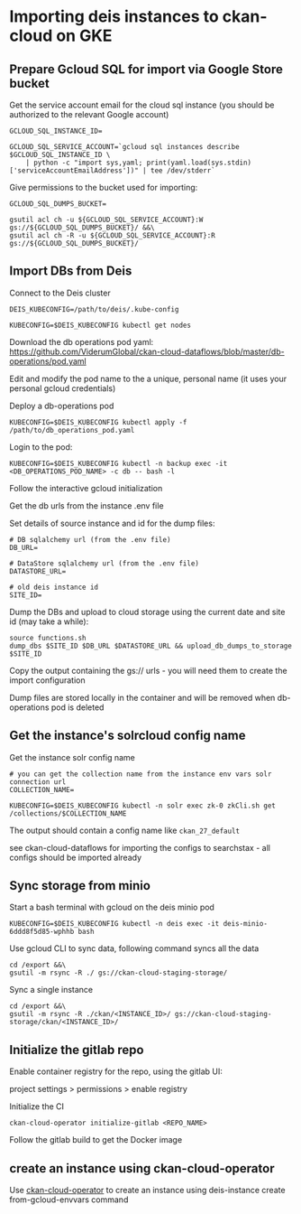 # Importing deis instances to ckan-cloud on GKE

## Prepare Gcloud SQL for import via Google Store bucket

Get the service account email for the cloud sql instance (you should be authorized to the relevant Google account)

```
GCLOUD_SQL_INSTANCE_ID=

GCLOUD_SQL_SERVICE_ACCOUNT=`gcloud sql instances describe $GCLOUD_SQL_INSTANCE_ID \
    | python -c "import sys,yaml; print(yaml.load(sys.stdin)['serviceAccountEmailAddress'])" | tee /dev/stderr`
```

Give permissions to the bucket used for importing:

```
GCLOUD_SQL_DUMPS_BUCKET=

gsutil acl ch -u ${GCLOUD_SQL_SERVICE_ACCOUNT}:W gs://${GCLOUD_SQL_DUMPS_BUCKET}/ &&\
gsutil acl ch -R -u ${GCLOUD_SQL_SERVICE_ACCOUNT}:R gs://${GCLOUD_SQL_DUMPS_BUCKET}/
```

## Import DBs from Deis

Connect to the Deis cluster

```
DEIS_KUBECONFIG=/path/to/deis/.kube-config

KUBECONFIG=$DEIS_KUBECONFIG kubectl get nodes
```

Download the db operations pod yaml: https://github.com/ViderumGlobal/ckan-cloud-dataflows/blob/master/db-operations/pod.yaml

Edit and modify the pod name to the a unique, personal name (it uses your personal gcloud credentials)

Deploy a db-operations pod

```
KUBECONFIG=$DEIS_KUBECONFIG kubectl apply -f /path/to/db_operations_pod.yaml
```

Login to the pod:

```
KUBECONFIG=$DEIS_KUBECONFIG kubectl -n backup exec -it <DB_OPERATIONS_POD_NAME> -c db -- bash -l
```

Follow the interactive gcloud initialization

Get the db urls from the instance .env file

Set details of source instance and id for the dump files:

```
# DB sqlalchemy url (from the .env file)
DB_URL=

# DataStore sqlalchemy url (from the .env file)
DATASTORE_URL=

# old deis instance id
SITE_ID=
```

Dump the DBs and upload to cloud storage using the current date and site id (may take a while):

```
source functions.sh
dump_dbs $SITE_ID $DB_URL $DATASTORE_URL && upload_db_dumps_to_storage $SITE_ID
```

Copy the output containing the gs:// urls - you will need them to create the import configuration

Dump files are stored locally in the container and will be removed when db-operations pod is deleted

## Get the instance's solrcloud config name

Get the instance solr config name

```
# you can get the collection name from the instance env vars solr connection url
COLLECTION_NAME=

KUBECONFIG=$DEIS_KUBECONFIG kubectl -n solr exec zk-0 zkCli.sh get /collections/$COLLECTION_NAME
```

The output should contain a config name like `ckan_27_default`

see ckan-cloud-dataflows for importing the configs to searchstax - all configs should be imported already

## Sync storage from minio

Start a bash terminal with gcloud on the deis minio pod

```
KUBECONFIG=$DEIS_KUBECONFIG kubectl -n deis exec -it deis-minio-6ddd8f5d85-wphhb bash
```

Use gcloud CLI to sync data, following command syncs all the data

```
cd /export &&\
gsutil -m rsync -R ./ gs://ckan-cloud-staging-storage/
```

Sync a single instance

```
cd /export &&\
gsutil -m rsync -R ./ckan/<INSTANCE_ID>/ gs://ckan-cloud-staging-storage/ckan/<INSTANCE_ID>/
```

## Initialize the gitlab repo

Enable container registry for the repo, using the gitlab UI:

project settings > permissions > enable registry

Initialize the CI

```
ckan-cloud-operator initialize-gitlab <REPO_NAME>
```

Follow the gitlab build to get the Docker image

## create an instance using ckan-cloud-operator

Use [ckan-cloud-operator](https://github.com/ViderumGlobal/ckan-cloud-operator) to create an instance using deis-instance create from-gcloud-envvars command
